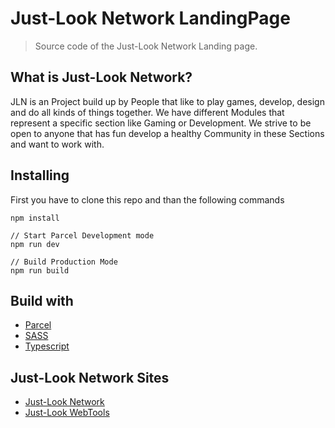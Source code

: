 # Just-Look Network LandingPage

> Source code of the Just-Look Network Landing page.

## What is Just-Look Network?

JLN is an Project build up by People that like to play games, develop, design and do all
kinds of things together. We have different Modules that represent a specific section like
Gaming or Development. We strive to be open to anyone that has fun develop a healthy
Community in these Sections and want to work with.

## Installing

First you have to clone this repo and than the following commands
```
npm install

// Start Parcel Development mode
npm run dev

// Build Production Mode
npm run build
```


## Build with

-   [Parcel](https://parceljs.org)
-   [SASS](https://sass-lang.com)
-   [Typescript](https://typescriptlang.org)


## Just-Look Network Sites

-   [Just-Look Network](https://just-look.net)
-   [Just-Look WebTools](https://jln.one)
